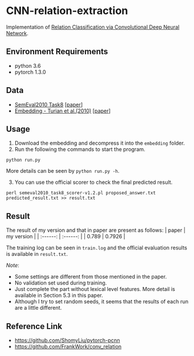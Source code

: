 # CNN-relation-extraction
Implementation of [Relation Classification via Convolutional Deep Neural Network](https://www.aclweb.org/anthology/C14-1220.pdf).

## Environment Requirements
* python 3.6
* pytorch 1.3.0

## Data
* [SemEval2010 Task8](https://drive.google.com/file/d/0B_jQiLugGTAkMDQ5ZjZiMTUtMzQ1Yy00YWNmLWJlZDYtOWY1ZDMwY2U4YjFk/view?sort=name&layout=list&num=50) \[[paper](https://www.aclweb.org/anthology/S10-1006.pdf)\]
* [Embedding - Turian et
al.(2010)](http://metaoptimize.s3.amazonaws.com/hlbl-embeddings-ACL2010/hlbl-embeddings-scaled.EMBEDDING_SIZE=50.txt.gz) \[[paper](https://www.aclweb.org/anthology/P10-1040.pdf)\]

## Usage
1. Download the embedding and decompress it into the `embedding` folder.
2. Run the following the commands to start the program.
```shell
python run.py
```
More details can be seen by `python run.py -h`.

3. You can use the official scorer to check the final predicted result.
```shell
perl semeval2010_task8_scorer-v1.2.pl proposed_answer.txt predicted_result.txt >> result.txt
```

## Result
The result of my version and that in paper are present as follows:
| paper | my version |
| :------: | :------: |
| 0.789 | 0.7926 |

The training log can be seen in `train.log` and the official evaluation results is available in `result.txt`.

*Note*:
* Some settings are different from those mentioned in the paper.
* No validation set used during training.
* Just complete the part without lexical level features. More detail is available in Section 5.3 in this paper.
* Although I try to set random seeds, it seems that the results of each run are a little different.

## Reference Link
* https://github.com/ShomyLiu/pytorch-pcnn
* https://github.com/FrankWork/conv_relation